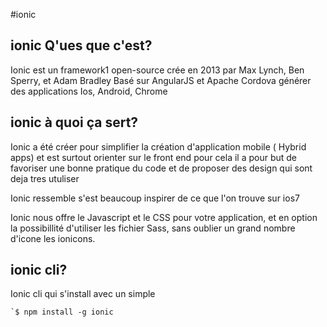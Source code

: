 #ionic 

## ionic Q'ues que c'est? 

Ionic est un framework1 open-source crée en 2013 par Max Lynch, Ben Sperry, et Adam Bradley
Basé sur AngularJS et Apache Cordova
générer des applications Ios, Android, Chrome

## ionic à quoi ça sert? 

Ionic a été créer pour simplifier la création d'application mobile ( Hybrid apps) et est surtout orienter sur le front end
pour cela il a pour but de favoriser une bonne  pratique du code et de proposer des design qui sont deja tres utuliser

Ionic ressemble s'est beaucoup inspirer de ce que l'on trouve sur ios7

Ionic nous offre le  Javascript et le  CSS pour votre application, et en option la possibillité d'utiliser les  fichier Sass, 
sans oublier un grand nombre d'icone les ionicons. 


## ionic cli? 

Ionic cli qui s'install avec un simple

````
`$ npm install -g ionic

````
